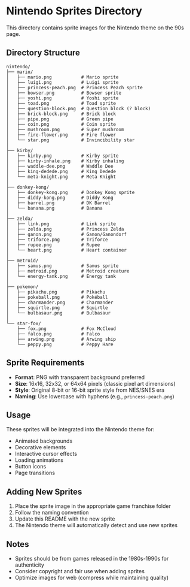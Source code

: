 # Nintendo Sprites Directory

This directory contains sprite images for the Nintendo theme on the 90s page.

## Directory Structure

```
nintendo/
├── mario/
│   ├── mario.png           # Mario sprite
│   ├── luigi.png           # Luigi sprite
│   ├── princess-peach.png  # Princess Peach sprite
│   ├── bowser.png          # Bowser sprite
│   ├── yoshi.png           # Yoshi sprite
│   ├── toad.png            # Toad sprite
│   ├── question-block.png  # Question block (? block)
│   ├── brick-block.png     # Brick block
│   ├── pipe.png            # Green pipe
│   ├── coin.png            # Coin sprite
│   ├── mushroom.png        # Super mushroom
│   ├── fire-flower.png     # Fire flower
│   └── star.png            # Invincibility star
│
├── kirby/
│   ├── kirby.png           # Kirby sprite
│   ├── kirby-inhale.png    # Kirby inhaling
│   ├── waddle-dee.png      # Waddle Dee
│   ├── king-dedede.png     # King Dedede
│   └── meta-knight.png     # Meta Knight
│
├── donkey-kong/
│   ├── donkey-kong.png     # Donkey Kong sprite
│   ├── diddy-kong.png      # Diddy Kong
│   ├── barrel.png          # DK Barrel
│   └── banana.png          # Banana
│
├── zelda/
│   ├── link.png            # Link sprite
│   ├── zelda.png           # Princess Zelda
│   ├── ganon.png           # Ganon/Ganondorf
│   ├── triforce.png        # Triforce
│   ├── rupee.png           # Rupee
│   └── heart.png           # Heart container
│
├── metroid/
│   ├── samus.png           # Samus sprite
│   ├── metroid.png         # Metroid creature
│   └── energy-tank.png     # Energy tank
│
├── pokemon/
│   ├── pikachu.png         # Pikachu
│   ├── pokeball.png        # Pokéball
│   ├── charmander.png      # Charmander
│   ├── squirtle.png        # Squirtle
│   └── bulbasaur.png       # Bulbasaur
│
└── star-fox/
    ├── fox.png             # Fox McCloud
    ├── falco.png           # Falco
    ├── arwing.png          # Arwing ship
    └── peppy.png           # Peppy Hare
```

## Sprite Requirements

- **Format**: PNG with transparent background preferred
- **Size**: 16x16, 32x32, or 64x64 pixels (classic pixel art dimensions)
- **Style**: Original 8-bit or 16-bit sprite style from NES/SNES era
- **Naming**: Use lowercase with hyphens (e.g., `princess-peach.png`)

## Usage

These sprites will be integrated into the Nintendo theme for:
- Animated backgrounds
- Decorative elements
- Interactive cursor effects
- Loading animations
- Button icons
- Page transitions

## Adding New Sprites

1. Place the sprite image in the appropriate game franchise folder
2. Follow the naming convention
3. Update this README with the new sprite
4. The Nintendo theme will automatically detect and use new sprites

## Notes

- Sprites should be from games released in the 1980s-1990s for authenticity
- Consider copyright and fair use when adding sprites
- Optimize images for web (compress while maintaining quality)